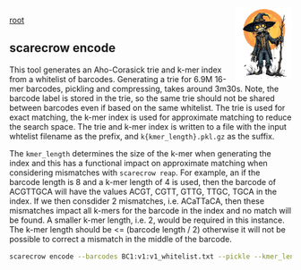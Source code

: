 <img style="float:right;width:100px;" src="../img/scarecrow.png" alt="scarecrow"/>

[root](root.md)

## scarecrow encode
This tool generates an Aho-Corasick trie and k-mer index from a whitelist of barcodes. Generating a trie for 6.9M 16-mer barcodes, pickling and compressing, takes around 3m30s. Note, the barcode label is stored in the trie, so the same trie should not be shared between barcodes even if based on the same whitelist. The trie is used for exact matching, the k-mer index is used for approximate matching to reduce the search space. The trie and k-mer index is written to a file with the input whtelist filename as the prefix, and `k{kmer_length}.pkl.gz` as the suffix.

The `kmer_length` determines the size of the k-mer when generating the index and this has a functional impact on approximate matching when considering mismatches with `scarecrow reap`. For example, an if the barcode length is 8 and a k-mer length of 4 is used, then the barcode of ACGTTGCA will have the values ACGT, CGTT, GTTG, TTGC, TGCA in the index. If we then consdider 2 mismatches, i.e. ACaTTaCA, then these mismatches impact all k-mers for the barcode in the index and no match will be found. A smaller k-mer length, i.e. 2, would be required in this instance. The k-mer length should be <= (barcode length / 2) otherwise it will not be possible to correct a mismatch in the middle of the barcode.

```bash
scarecrow encode --barcodes BC1:v1:v1_whitelist.txt --pickle --kmer_length 8
```
